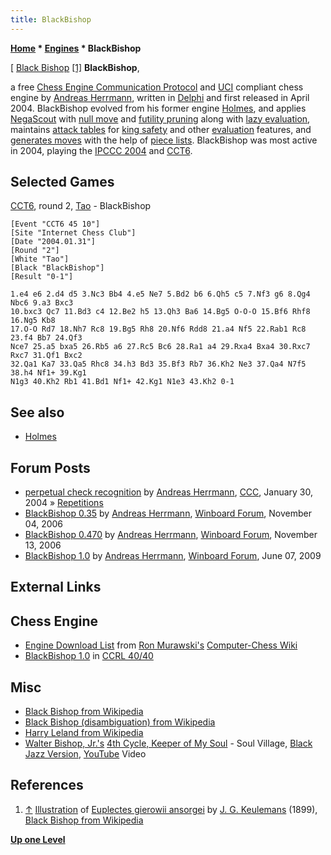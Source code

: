 ```yaml
---
title: BlackBishop
---
```

**[Home](Home "Home") * [Engines](Engines "Engines") * BlackBishop**

\[ [Black Bishop](https://en.wikipedia.org/wiki/Black_bishop) <a id="cite-note-1" href="#cite-ref-1">[1]</a>
**BlackBishop**,

a free [Chess Engine Communication Protocol](Chess_Engine_Communication_Protocol "Chess Engine Communication Protocol") and [UCI](UCI "UCI") compliant chess engine by [Andreas Herrmann](Andreas_Herrmann "Andreas Herrmann"), written in [Delphi](Delphi "Delphi") and first released in April 2004.
BlackBishop evolved from his former engine [Holmes](Holmes "Holmes"), and applies [NegaScout](NegaScout "NegaScout") with [null move](Null_Move_Pruning "Null Move Pruning") and [futility pruning](Futility_Pruning "Futility Pruning") along with [lazy evaluation](Lazy_Evaluation "Lazy Evaluation"),
maintains [attack tables](Attack_and_Defend_Maps "Attack and Defend Maps") for [king safety](King_Safety "King Safety") and other [evaluation](Evaluation "Evaluation") features, and [generates moves](Move_Generation "Move Generation") with the help of [piece lists](Piece-Lists "Piece-Lists").
BlackBishop was most active in 2004, playing the [IPCCC 2004](IPCCC_2004 "IPCCC 2004") and [CCT6](CCT6 "CCT6").

## Selected Games

[CCT6](CCT6 "CCT6"), round 2, [Tao](Tao "Tao") - BlackBishop

```
[Event "CCT6 45 10"]
[Site "Internet Chess Club"]
[Date "2004.01.31"]
[Round "2"]
[White "Tao"]
[Black "BlackBishop"]
[Result "0-1"]

1.e4 e6 2.d4 d5 3.Nc3 Bb4 4.e5 Ne7 5.Bd2 b6 6.Qh5 c5 7.Nf3 g6 8.Qg4 Nbc6 9.a3 Bxc3 
10.bxc3 Qc7 11.Bd3 c4 12.Be2 h5 13.Qh3 Ba6 14.Bg5 O-O-O 15.Bf6 Rhf8 16.Ng5 Kb8 
17.O-O Rd7 18.Nh7 Rc8 19.Bg5 Rh8 20.Nf6 Rdd8 21.a4 Nf5 22.Rab1 Rc8 23.f4 Bb7 24.Qf3
Nce7 25.a5 bxa5 26.Rb5 a6 27.Rc5 Bc6 28.Ra1 a4 29.Rxa4 Bxa4 30.Rxc7 Rxc7 31.Qf1 Bxc2 
32.Qa1 Ka7 33.Qa5 Rhc8 34.h3 Bd3 35.Bf3 Rb7 36.Kh2 Ne3 37.Qa4 N7f5 38.h4 Nf1+ 39.Kg1 
N1g3 40.Kh2 Rb1 41.Bd1 Nf1+ 42.Kg1 N1e3 43.Kh2 0-1

```

## See also

- [Holmes](Holmes "Holmes")

## Forum Posts

- [perpetual check recognition](https://www.stmintz.com/ccc/index.php?id=345832) by [Andreas Herrmann](Andreas_Herrmann "Andreas Herrmann"), [CCC](CCC "CCC"), January 30, 2004 » [Repetitions](Repetitions "Repetitions")
- [BlackBishop 0.35](http://www.open-aurec.com/wbforum/viewtopic.php?f=2&t=5825) by [Andreas Herrmann](Andreas_Herrmann "Andreas Herrmann"), [Winboard Forum](Computer_Chess_Forums "Computer Chess Forums"), November 04, 2006
- [BlackBishop 0.470](http://www.open-aurec.com/wbforum/viewtopic.php?f=2&t=5864) by [Andreas Herrmann](Andreas_Herrmann "Andreas Herrmann"), [Winboard Forum](Computer_Chess_Forums "Computer Chess Forums"), November 13, 2006
- [BlackBishop 1.0](http://www.open-aurec.com/wbforum/viewtopic.php?f=2&t=50203) by [Andreas Herrmann](Andreas_Herrmann "Andreas Herrmann"), [Winboard Forum](Computer_Chess_Forums "Computer Chess Forums"), June 07, 2009

## External Links

## Chess Engine

- [Engine Download List](http://www.computer-chess.org/doku.php?id=computer_chess:wiki:download:engine_download_list) from [Ron Murawski's](Ron_Murawski "Ron Murawski") [Computer-Chess Wiki](http://computer-chess.org/doku.php?id=home)
- [BlackBishop 1.0](http://ccrl.chessdom.com/ccrl/4040/cgi/engine_details.cgi?print=Details&eng=BlackBishop%201.0#BlackBishop_1_0) in [CCRL 40/40](CCRL "CCRL")

## Misc

- [Black Bishop from Wikipedia](https://en.wikipedia.org/wiki/Black_bishop)
- [Black Bishop (disambiguation) from Wikipedia](https://en.wikipedia.org/wiki/Black_Bishop_%28disambiguation%29)
- [Harry Leland from Wikipedia](https://en.wikipedia.org/wiki/Harry_Leland)
- [Walter Bishop, Jr.'s](https://en.wikipedia.org/wiki/Walter_Bishop_Jr.) [4th Cycle, Keeper of My Soul](https://en.wikipedia.org/wiki/Keeper_of_My_Soul) - Soul Village, [Black Jazz Version](https://en.wikipedia.org/wiki/Black_Jazz_Records), [YouTube](https://en.wikipedia.org/wiki/YouTube) Video

## References

1. <a id="cite-ref-1" href="#cite-note-1">↑</a> [Illustration](http://commons.wikimedia.org/wiki/File:EuplectesGierowiiAnsorgei.jpg) of [Euplectes gierowii ansorgei](http://animaldiversity.ummz.umich.edu/site/accounts/classification/Euplectes_gierowii_ansorgei.html) by [J. G. Keulemans](https://en.wikipedia.org/wiki/John_Gerrard_Keulemans) (1899), [Black Bishop from Wikipedia](https://en.wikipedia.org/wiki/Black_Bishop)

**[Up one Level](Engines "Engines")**

